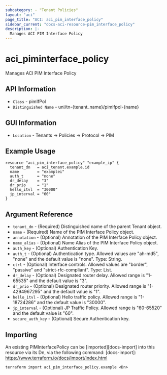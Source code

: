 ```yaml
---
subcategory: - "Tenant Policies"
layout: "aci"
page_title: "ACI: aci_pim_interface_policy"
sidebar_current: "docs-aci-resource-pim_interface_policy"
description: |-
  Manages ACI PIM Interface Policy
---
```


# aci_piminterface_policy #

Manages ACI PIM Interface Policy

## API Information ##

* `Class` - pimIfPol
* `Distinguished Name` - uni/tn-{tenant_name}/pimifpol-{name}

## GUI Information ##

* `Location` - Tenants -> Policies -> Protocol -> PIM

## Example Usage ##

```hcl
resource "aci_pim_interface_policy" "example_ip" {
  tenant_dn   = aci_tenant.example.id
  name        = "examplei"
  auth_t      = "none"
  dr_delay    = "3"
  dr_prio     = "1"
  hello_itvl  = "30000"
  jp_interval = "60"
}
```

## Argument Reference ##

* `tenant_dn` - (Required) Distinguished name of the parent Tenant object.
* `name` - (Required) Name of the PIM Interface Policy object.
* `annotation` - (Optional) Annotation of the PIM Interface Policy object.
* `name_alias` - (Optional) Name Alias of the PIM Interface Policy object.
* `auth_key` - (Optional) Authentication Key.
* `auth_t` - (Optional) Authentication type. Allowed values are "ah-md5", "none" and the default value is "none". Type: String.
* `ctrl` - (Optional) Interface controls. Allowed values are "border", "passive" and "strict-rfc-compliant". Type: List.
* `dr_delay` - (Optional) Designated router delay. Allowed range is "1-65535" and the default value is "3".
* `dr_prio` - (Optional) Designated router priority. Allowed range is "1-4294967295" and the default value is "1".
* `hello_itvl` - (Optional) Hello traffic policy. Allowed range is "1-18724286" and the default value is "30000".
* `jp_interval` - (Optional) JP Traffic Policy. Allowed range is "60-65520" and the default value is "60".
* `secure_auth_key` - (Optional) Secure Authentication key.

## Importing ##

An existing PIMInterfacePolicy can be [imported][docs-import] into this resource via its Dn, via the following command:
[docs-import]: https://www.terraform.io/docs/import/index.html

```
terraform import aci_pim_interface_policy.example <Dn>
```